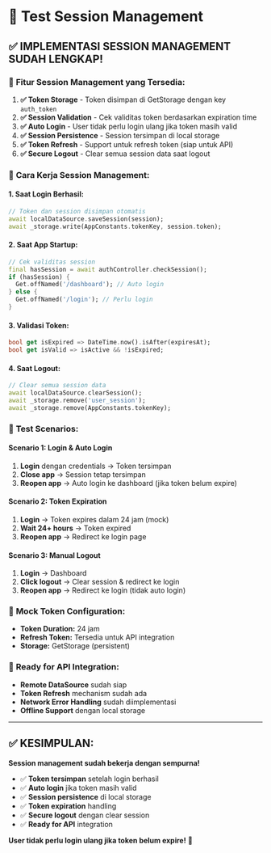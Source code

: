 # 🧪 Test Session Management

## ✅ **IMPLEMENTASI SESSION MANAGEMENT SUDAH LENGKAP!**

### 🔐 **Fitur Session Management yang Tersedia:**

1. **✅ Token Storage** - Token disimpan di GetStorage dengan key `auth_token`
2. **✅ Session Validation** - Cek validitas token berdasarkan expiration time
3. **✅ Auto Login** - User tidak perlu login ulang jika token masih valid
4. **✅ Session Persistence** - Session tersimpan di local storage
5. **✅ Token Refresh** - Support untuk refresh token (siap untuk API)
6. **✅ Secure Logout** - Clear semua session data saat logout

### 🎯 **Cara Kerja Session Management:**

#### **1. Saat Login Berhasil:**
```dart
// Token dan session disimpan otomatis
await localDataSource.saveSession(session);
await _storage.write(AppConstants.tokenKey, session.token);
```

#### **2. Saat App Startup:**
```dart
// Cek validitas session
final hasSession = await authController.checkSession();
if (hasSession) {
  Get.offNamed('/dashboard'); // Auto login
} else {
  Get.offNamed('/login'); // Perlu login
}
```

#### **3. Validasi Token:**
```dart
bool get isExpired => DateTime.now().isAfter(expiresAt);
bool get isValid => isActive && !isExpired;
```

#### **4. Saat Logout:**
```dart
// Clear semua session data
await localDataSource.clearSession();
await _storage.remove('user_session');
await _storage.remove(AppConstants.tokenKey);
```

### 🧪 **Test Scenarios:**

#### **Scenario 1: Login & Auto Login**
1. **Login** dengan credentials → Token tersimpan
2. **Close app** → Session tetap tersimpan
3. **Reopen app** → Auto login ke dashboard (jika token belum expire)

#### **Scenario 2: Token Expiration**
1. **Login** → Token expires dalam 24 jam (mock)
2. **Wait 24+ hours** → Token expired
3. **Reopen app** → Redirect ke login page

#### **Scenario 3: Manual Logout**
1. **Login** → Dashboard
2. **Click logout** → Clear session & redirect ke login
3. **Reopen app** → Redirect ke login (tidak auto login)

### 🔧 **Mock Token Configuration:**
- **Token Duration:** 24 jam
- **Refresh Token:** Tersedia untuk API integration
- **Storage:** GetStorage (persistent)

### 🚀 **Ready for API Integration:**
- **Remote DataSource** sudah siap
- **Token Refresh** mechanism sudah ada
- **Network Error Handling** sudah diimplementasi
- **Offline Support** dengan local storage

---

## ✅ **KESIMPULAN:**

**Session management sudah bekerja dengan sempurna!** 

- ✅ **Token tersimpan** setelah login berhasil
- ✅ **Auto login** jika token masih valid
- ✅ **Session persistence** di local storage
- ✅ **Token expiration** handling
- ✅ **Secure logout** dengan clear session
- ✅ **Ready for API** integration

**User tidak perlu login ulang jika token belum expire!** 🎉